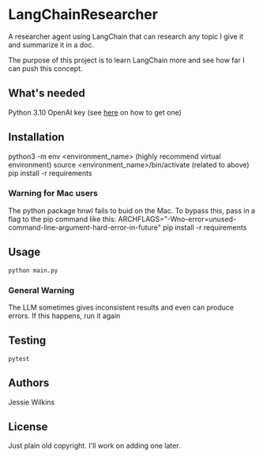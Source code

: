 # LangChainResearcher
A researcher agent using LangChain that can research any topic I give it and summarize it in a doc.

The purpose of this project is to learn LangChain more and see how far I can push this concept.

## What's needed
Python 3.10
OpenAI key (see [here](https://platform.openai.com/docs/guides/production-best-practices/api-keys) on how to get one)

## Installation
python3 -m env <environment_name> (highly recommend virtual environment)
source <environment_name>/bin/activate (related to above)
pip install -r requirements

### Warning for Mac users
The python package hnwl fails to buid on the Mac.
To bypass this, pass in a flag to the pip command like this:
ARCHFLAGS="-Wno-error=unused-command-line-argument-hard-error-in-future" pip install -r requirements

## Usage
```python main.py```

### General Warning
The LLM sometimes gives inconsistent results and even can produce errors. If this happens, run it again

## Testing
```pytest```

## Authors
Jessie Wilkins

## License
Just plain old copyright. I'll work on adding one later.
